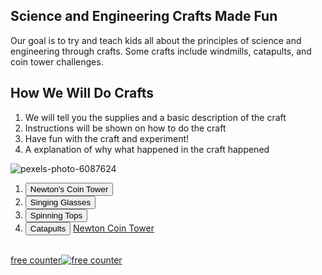 ## Science and Engineering Crafts Made Fun

Our goal is to try and teach kids all about the principles of science and engineering through crafts. Some crafts include windmills, catapults, and coin tower challenges.

## How We Will Do Crafts
1. We will tell you the supplies and a basic description of the craft
2. Instructions will be shown on how to do the craft
3. Have fun with the craft and experiment!
4. A explanation of why what happened in the craft happened

![pexels-photo-6087624](https://user-images.githubusercontent.com/107948334/174912050-2effde26-a084-47cf-8b02-c44997e6111f.jpg)

1. <button type="button">Newton's Coin Tower</button>
2. <button type="button">Singing Glasses</button>
3. <button type="button">Spinning Tops</button>
4. <button type="button">Catapults</button>
<a href="NewtonCoinTower.html">Newton Coin Tower</a>
<div id="sfcjq5d84cm53l1yf7mdenms9jjzn5uslah"></div>
<script type="text/javascript" src="https://counter9.stat.ovh/private/counter.js?c=jq5d84cm53l1yf7mdenms9jjzn5uslah&down=async" async></script>
<br><a href="https://www.freecounterstat.com">free counter</a><noscript><a href="https://www.freecounterstat.com" title="free counter"><img src="https://counter9.stat.ovh/private/freecounterstat.php?c=jq5d84cm53l1yf7mdenms9jjzn5uslah" border="0" title="free counter" alt="free counter"></a></noscript>

